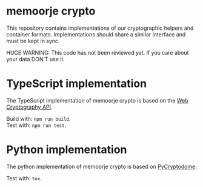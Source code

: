 # memoorje crypto

This repository contains implementations of our cryptographic helpers and container formats.
Implementations should share a similar interface and must be kept in sync.

HUGE WARNING: This code has not been reviewed yet. If you care about your data DON’T use it.

# TypeScript implementation

The TypeScript implementation of memoorje crypto is based on the
[Web Cryptography API](https://w3c.github.io/webcrypto/).

Build with: `npm run build`. \
Test with: `npm run test`.

# Python implementation

The python implementation of memoorje crypto is based on [PyCryptodome](https://pypi.org/project/pycryptodome/).

Test with: `tox`.
